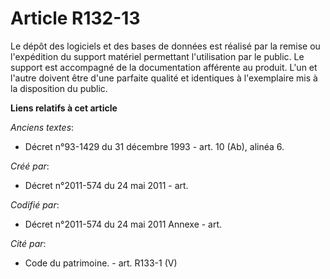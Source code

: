 # Article R132-13

Le dépôt des logiciels et des bases de données est réalisé par la remise ou l'expédition du support matériel permettant
l'utilisation par le public. Le support est accompagné de la documentation afférente au produit. L'un et l'autre doivent être
d'une parfaite qualité et identiques à l'exemplaire mis à la disposition du public.

**Liens relatifs à cet article**

_Anciens textes_:

  - Décret n°93-1429 du 31 décembre 1993 - art. 10 (Ab), alinéa 6.

_Créé par_:

  - Décret n°2011-574 du 24 mai 2011  - art.

_Codifié par_:

  - Décret n°2011-574 du 24 mai 2011 Annexe - art.

_Cité par_:

  - Code du patrimoine. - art. R133-1 (V)
